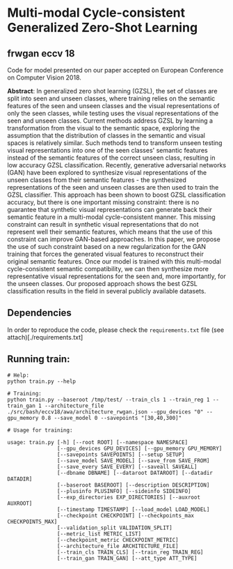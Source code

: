 # Multi-modal Cycle-consistent Generalized Zero-Shot Learning
## frwgan eccv 18

Code for model presented on our paper accepted on European Conference on Computer Vision 2018.

**Abstract**: In generalized zero shot learning (GZSL), the set of classes are split into seen and unseen classes, where training relies on the semantic features of the seen and unseen classes and the visual representations of only the seen classes, while testing uses the visual representations of the seen and unseen classes.  Current methods address GZSL by learning a transformation from the visual to the semantic space, exploring the assumption that the distribution of classes in the semantic and visual spaces is relatively similar.  Such methods tend to transform unseen testing visual representations into one of the seen classes' semantic features instead of the semantic features of the correct unseen class, resulting in low accuracy GZSL classification.  Recently, generative adversarial networks (GAN) have been explored to synthesize visual representations of the unseen classes from their semantic features - the synthesized representations of the seen and unseen classes are then used to train the GZSL classifier.  This approach has been shown to boost GZSL classification accuracy, but there is one important missing constraint: there is no guarantee that synthetic visual representations can generate back their semantic feature in a multi-modal cycle-consistent manner.  This missing constraint can result in synthetic visual representations that do not represent well their semantic features, which means that the use of this constraint can improve GAN-based approaches. In this paper, we propose the use of such constraint based on a new regularization for the GAN training that forces the generated visual features to reconstruct their original semantic features. Once our model is trained with this multi-modal cycle-consistent semantic compatibility, we can then synthesize more representative visual representations for the seen and, more importantly, for the unseen classes.  Our proposed approach shows the best GZSL classification results in the field in several publicly available datasets.


## Dependencies

In order to reproduce the code, please check the `requirements.txt` file (see attach)[./requirements.txt]


## Running train:

```
# Help:
python train.py --help

# Training:
python train.py --baseroot /tmp/test/ --train_cls 1 --train_reg 1 --train_gan 1 --architecture_file ./src/bash/eccv18/awa/architecture_rwgan.json --gpu_devices "0" --gpu_memory 0.8 --save_model 0 --savepoints "[30,40,300]"

# Usage for training:

usage: train.py [-h] [--root ROOT] [--namespace NAMESPACE]
                [--gpu_devices GPU_DEVICES] [--gpu_memory GPU_MEMORY]
                [--savepoints SAVEPOINTS] [--setup SETUP]
                [--save_model SAVE_MODEL] [--save_from SAVE_FROM]
                [--save_every SAVE_EVERY] [--saveall SAVEALL]
                [--dbname DBNAME] [--dataroot DATAROOT] [--datadir DATADIR]
                [--baseroot BASEROOT] [--description DESCRIPTION]
                [--plusinfo PLUSINFO] [--sideinfo SIDEINFO]
                [--exp_directories EXP_DIRECTORIES] [--auxroot AUXROOT]
                [--timestamp TIMESTAMP] [--load_model LOAD_MODEL]
                [--checkpoint CHECKPOINT] [--checkpoints_max CHECKPOINTS_MAX]
                [--validation_split VALIDATION_SPLIT]
                [--metric_list METRIC_LIST]
                [--checkpoint_metric CHECKPOINT_METRIC]
                [--architecture_file ARCHITECTURE_FILE]
                [--train_cls TRAIN_CLS] [--train_reg TRAIN_REG]
                [--train_gan TRAIN_GAN] [--att_type ATT_TYPE]

```
